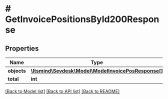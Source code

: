 # # GetInvoicePositionsById200Response

## Properties

Name | Type | Description | Notes
------------ | ------------- | ------------- | -------------
**objects** | [**\Itsmind\Sevdesk\Model\ModelInvoicePosResponse[]**](ModelInvoicePosResponse.md) |  |
**total** | **int** |  | [optional]

[[Back to Model list]](../../README.md#models) [[Back to API list]](../../README.md#endpoints) [[Back to README]](../../README.md)

